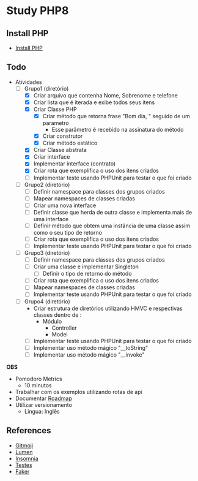 # Study PHP8

## Install PHP

- [Install PHP](https://vinnyfs89.gitbook.io/knowledge/technology/programming/programming-languages/php/how-to#php-8
)

## Todo

- Atividades
    - [ ] Grupo1 (diretório)
        - [x] Criar arquivo que contenha Nome, Sobrenome e telefone
        - [x] Criar lista que é iterada e exibe todos seus itens
        - [x] Criar Classe PHP
            - [x] Criar método que retorna frase "Bom dia, " seguido de um parametro
                - Esse parâmetro é recebido na assinatura do método
            - [x] Criar construtor
            - [x] Criar método estático
        - [x] Criar Classe abstrata
        - [x] Criar interface
        - [x] Implementar interface (contrato)
        - [x] Criar rota que exemplifica o uso dos itens criados
        - [ ] Implementar teste usando PHPUnit para testar o que foi criado
    - [ ] Grupo2 (diretório)
        - [ ] Definir namespace para classes dos grupos criados
        - [ ] Mapear namespaces de classes criadas
        - [ ] Criar uma nova interface
        - [ ] Definir classe que herda de outra classe e implementa mais de uma interface
        - [ ] Definir método que obtem uma instância de uma classe assim como o seu tipo de retorno
        - [ ] Criar rota que exemplifica o uso dos itens criados
        - [ ] Implementar teste usando PHPUnit para testar o que foi criado
    - [ ] Grupo3 (diretório)
        - [ ] Definir namespace para classes dos grupos criados
        - [ ] Criar uma classe e implementar Singleton
            - [ ] Definir o tipo de retorno do método
        - [ ] Criar rota que exemplifica o uso dos itens criados
        - [ ] Mapear namespaces de classes criadas
        - [ ] Implementar teste usando PHPUnit para testar o que foi criado
    - [ ] Grupo4 (diretório)
        -  Criar estrutura de diretórios utilizando HMVC e respectivas classes dentro de :
            - Módulo
                - Controller
                - Model
        - [ ] Implementar teste usando PHPUnit para testar o que foi criado
        - [ ] Implementar uso método mágico "__toString"
        - [ ] Implementar uso método mágico "__invoke"

**OBS**

- Pomodoro Metrics
    - 10 minutos
- Trabalhar com os exemplos utilizando rotas de api
- Documentar [Roadmap](./Roadmap.md)
- Utilizar versionamento
    - Lingua: Inglês

## References

- [Gitmoji](https://gitmoji.dev)
- [Lumen](https://lumen.laravel.com)
- [Insomnia](https://insomnia.rest/download/)
- [Testes](https://lumen.laravel.com/docs/8.x/testing)
- [Faker](https://stackoverflow.com/questions/49553982/lumen-generate-fake-data-with-faker-from-given-array)